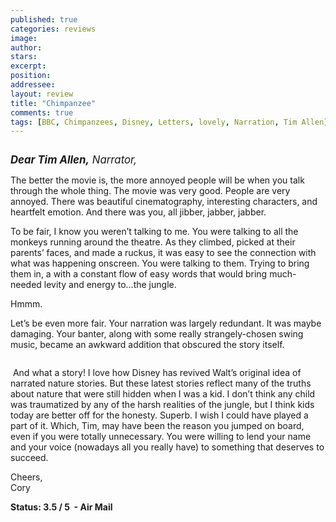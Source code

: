 ```yaml
---
published: true
categories: reviews
image:
author: 
stars: 
excerpt: 
position: 
addressee: 
layout: review
title: "Chimpanzee"
comments: true
tags: [BBC, Chimpanzees, Disney, Letters, lovely, Narration, Tim Allen]
---
```

<div><p><span class="full-image-block ssNonEditable"><img src="http://static.squarespace.com/static/5005f6bcc4aa41161b33e89e/5329cf1fe4b07c068ebf74de/5329cf1fe4b07c068ebf7535/1336617935597/chimpanzee.jpg" alt="" /></span></p>
<p><span style="font-size:120%;"><em><strong>Dear Tim Allen,</strong> Narrator,</em></span></p>
<p>The better the movie is, the more annoyed people will be when you talk through the whole thing. The movie was very good. People are very annoyed. There was beautiful cinematography, interesting characters, and heartfelt emotion. And there was you, all jibber, jabber, jabber.</p>
<p>To be fair, I know you weren&#8217;t talking to me. You were talking to all the monkeys running around the theatre. As they climbed, picked at their parents&#8217; faces, and made a ruckus, it was easy to see the connection with what was happening onscreen. You were talking to them. Trying to bring them in, a with a constant flow of easy words that would bring much-needed levity and energy to&hellip;the jungle.</p>
<p>Hmmm.</p>
<p>Let&#8217;s be even more fair. Your narration was largely redundant. It was maybe damaging. Your banter, along with some really strangely-chosen swing music, became an awkward addition that obscured the story itself.</p>
<p><span class="full-image-block ssNonEditable"><span><img src="http://static.squarespace.com/static/5005f6bcc4aa41161b33e89e/5329cf1fe4b07c068ebf74de/5329cf20e4b07c068ebf7c51/1336797586707/chimpanzee-2.jpg" alt="" /></span></span></p>
<p>&nbsp;And what a story! I love how Disney has revived Walt&#8217;s original idea of narrated nature stories. But these latest stories reflect many of the truths about nature that were still hidden when I was a kid. I don&#8217;t think any child was traumatized by any of the harsh realities of the jungle, but I think kids today are better off for the honesty. Superb. I wish I could have played a part of it. Which, Tim, may have been the reason you jumped on board, even if you were totally unnecessary. You were willing to lend your name and your voice (nowadays all you really have) to something that deserves to succeed.</p>
<p>Cheers,<br />Cory</p>
<p><strong>Status: 3.5 / 5&nbsp; - Air Mail</strong></p></div>
